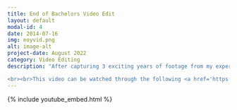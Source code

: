 ```yaml
---
title: End of Bachelors Video Edit
layout: default
modal-id: 4
date: 2014-07-16
img: eoyvid.png
alt: image-alt
project-date: August 2022
category: Video Editing
description: "After capturing 3 exciting years of footage from my experiences during undergraduate degree, I put together a video telling the story of all the fun memories I had with my friends.

<br><br>This video can be watched through the following <a href='https://www.youtube.com/watch?v=Aus40xamRQc'>youtube link</a> or <a href='https://www.instagram.com/p/Ch4joCHLdIP/'> Instagram link</a>."
---
```


{% include youtube_embed.html %}


<!-- <iframe width="560" height="315" src="https://www.youtube.com/embed/Aus40xamRQc?si=t-1Y0bmosw6wAzaF" frameborder="0" allowfullscreen></iframe> -->


<!-- <iframe width="560" height="315" src="https://www.youtube.com/embed/Aus40xamRQc?si=t-1Y0bmosw6wAzaF" title="YouTube video player" frameborder="0" allow="accelerometer; autoplay; clipboard-write; encrypted-media; gyroscope; picture-in-picture; web-share" allowfullscreen></iframe> -->